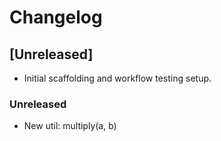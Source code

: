 # Changelog

## [Unreleased]
- Initial scaffolding and workflow testing setup.


### Unreleased
- New util: multiply(a, b)
